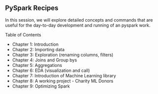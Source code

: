 
## PySpark Recipes ##

In this session, we will explore detailed concepts and commands that are useful for the day-to-day development and running of an pyspark work.

Table of Contents
* Chapter 1: Introduction
* Chapter 2: Importing data
* Chapter 3: Exploration (renaming columns, filters)
* Chapter 4: Joins and Group bys
* Chapter 5: Aggregations
* Chapter 6: EDA (visualization and call)
* Chapter 7: Introduction of Machine Learning library
* Chapter 8: A working project - Charity ML Donors
* Chapter 9: Optimizing Spark
